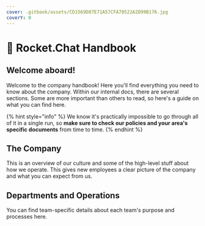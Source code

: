 ```yaml
---
cover: .gitbook/assets/CD1569D87E71A57CFA70522A2D99B176.jpg
coverY: 0
---
```


# 👋 Rocket.Chat Handbook

## Welcome aboard!

Welcome to the company handbook! Here you'll find everything you need to know about the company. Within our internal docs, there are several sections. Some are more important than others to read, so here's a guide on what you can find here.

{% hint style="info" %}
We know it's practically impossible to go through all of it in a single run, so **make sure to check our policies and your area's specific documents** from time to time.
{% endhint %}

## The Company

This is an overview of our culture and some of the high-level stuff about how we operate. This gives new employees a clear picture of the company and what you can expect from us.

## Departments and Operations

You can find team-specific details about each team's purpose and processes here.
